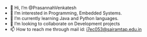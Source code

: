 - 👋 Hi, I’m @PrasannahVenkatesh
- 👀 I’m interested in Programming, Embedded Systems.
- 🌱 I’m currently learning Java and Python languages.
- 💞️ I’m looking to collaborate on Development projects
- 📫 How to reach me through mail id: i7ec053@sairamtap.edu.in

<!---
PrasannahVenkatesh/PrasannahVenkatesh is a ✨ special ✨ repository because its `README.md` (this file) appears on your GitHub profile.
You can click the Preview link to take a look at your changes.
--->
